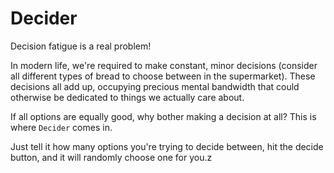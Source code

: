 # Decider

Decision fatigue is a real problem!

In modern life, we're required to make constant, minor decisions (consider all different types of bread to choose between in the supermarket). These decisions all add up, occupying precious mental bandwidth that could otherwise be dedicated to things we actually care about.

If all options are equally good, why bother making a decision at all? This is where `Decider` comes in.

Just tell it how many options you're trying to decide between, hit the decide button, and it will randomly choose one for you.z